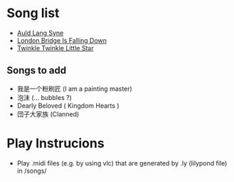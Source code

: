 # Song list

- [Auld Lang Syne](songs/auld_lang_syne.pdf)
- [London Bridge Is Falling Down](songs/london_bridge_is_falling_down.pdf)
- [Twinkle Twinkle Little Star](songs/twinkle_twinkle_little_star.pdf)

## Songs to add
- 我是一个粉刷匠 (I am a painting master)
- 泡沫 (... bubbles ?)
- Dearly Beloved ( Kingdom Hearts )
- 団子大家族 (Clanned)

# Play Instrucions
- Play .midi files (e.g. by using vlc) that are generated by .ly (lilypond file) in /songs/
